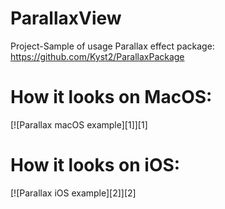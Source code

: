 # ParallaxView

Project-Sample of usage Parallax effect package: https://github.com/Kyst2/ParallaxPackage

How it looks on MacOS:
==
[![Parallax macOS example][1]][1]

How it looks on iOS:
==
[![Parallax iOS example][2]][2]


